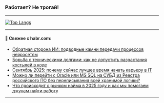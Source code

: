 ### Работает? Не трогай!

---
<!--
#### 🛠️ Technical stack:

![Java](https://img.shields.io/badge/Java-informational?logo=Oracle&style=flat&logoColor=white&color=FF4500)
![Kotlin](https://img.shields.io/badge/Kotlin-informational?logo=Kotlin&style=flat&logoColor=white&color=774D97)
![TS](https://img.shields.io/badge/TypeScript-informational?logo=typeScript&style=flat&logoColor=black&color=017acc)
![Python](https://img.shields.io/badge/Python-informational?logo=Python&style=flat&logoColor=black&color=ffdd54) <br>
![Spring](https://img.shields.io/badge/Spring-informational?logo=Spring&style=flat&logoColor=white&color=6DB33F) 
![SpringBoot](https://img.shields.io/badge/SpringBoot-informational?logo=SpringBoot&style=flat&logoColor=white&color=6DB33F)
![Nest](https://img.shields.io/badge/NestJS-informational?logo=NestJS&style=flat&logoColor=white&color=E0234E) 
![NodeJS](https://img.shields.io/badge/NodeJS-informational?logo=node.js&style=flat&logoColor=white&color=70A760)<br>
![PostgreSQL](https://img.shields.io/badge/PostgreSQL-informational?logo=PostgreSQL&style=flat&logoColor=white&color=DAA520)
![MongoDB](https://img.shields.io/badge/MongoDB-informational?logo=MongoDB&style=flat&logoColor=white&color=870000)
![Apache](https://img.shields.io/badge/Apache-informational?logo=apache&style=flat&logoColor=white&color=f74e28)

___ 
-->

<!--- #### 🛠️ : --->

[![Top Langs](https://github-readme-stats-82jvfl3w3-advtsettinggmailcoms-projects.vercel.app/api/top-langs/?username=zloylis&langs_count=10&hide_title=true&title_color=e6edf3&size_weight=0.5&count_weight=0.5&layout=compact&hide_progress=true&hide_border=true&theme=dracula&hide=css,makefile,cmake)](https://github.com/zloylis)

<!---


####  :octocat:&nbsp;&nbsp; Статистика:

![GitHub stats](https://github-readme-stats-u2qms2cxw-advtsettinggmailcoms-projects.vercel.app/api?username=zloylis&show_icons=true&hide_border=true&theme=dracula&title_color=e6edf3&include_all_commits=true&count_private=true&hide_rank=false&hide_title=true&rank_icon=github)
-->
---

#### 💬 Свежее с habr.com:

<!-- BLOG-POST-LIST:START -->
- [Обратная сторона ИИ: подводные камни передачи процессов нейросетям](https://habr.com/ru/articles/949248/?utm_source=habrahabr&utm_medium=rss&utm_campaign=949248)
- [Борьба с техническими долгами: как не допустить разрастания костылей в коде](https://habr.com/ru/articles/950016/?utm_source=habrahabr&utm_medium=rss&utm_campaign=950016)
- [Сентябрь 2025: почему сейчас лучшее время начать карьеру в IT](https://habr.com/ru/articles/950018/?utm_source=habrahabr&utm_medium=rss&utm_campaign=950018)
- [Можно ли перейти с Oracle или MS SQL на СУБД из Реестра российского ПО без переписывания всей хранимой логики?](https://habr.com/ru/articles/949980/?utm_source=habrahabr&utm_medium=rss&utm_campaign=949980)
- [Что происходит с рынком найма в 2025 году и как мы помогаем джунам найти работу](https://habr.com/ru/companies/yandex_praktikum/articles/949262/?utm_source=habrahabr&utm_medium=rss&utm_campaign=949262)
<!-- BLOG-POST-LIST:END -->

---
